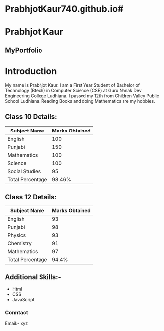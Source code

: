 # PrabhjotKaur740.github.io#
# **Prabhjot Kaur**
## MyPortfolio
# Introduction
My name is Prabhjot Kaur. I am a First Year Student of Bachelor of Technology (Btech) in Computer Science (CSE) at Guru Nanak Dev Engineering College Ludhiana. I passed my 12th from Children Valley Public School Ludhiana. Reading Books and doing Mathematics are my hobbies.

## Class 10 Details:

| Subject Name | Marks Obtained |
| -------- | ------- |
| English  | 100 |
| Punjabi | 150 |
| Mathematics | 100 |
| Science | 100 |
| Social Studies | 95 |
| Total Percentage | 98.46% |

## Class 12 Details:

| Subject Name | Marks Obtained |
| -------- | ------- |
| English  | 93 |
| Punjabi | 98 |
| Physics    | 93 |
| Chemistry | 91 |
| Mathematics | 97 |
| Total Percentage | 94.4% |

## Additional Skills:-

- Html
- CSS
- JavaScript

 ### Conntact

 Email:- xyz
 


